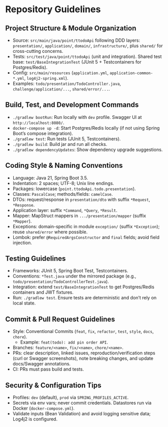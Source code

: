 # Repository Guidelines

## Project Structure & Module Organization

- Source: `src/main/java/point/ttodoApi` following DDD layers: `presentation/`, `application/`, `domain/`,
  `infrastructure/`, plus `shared/` for cross-cutting concerns.
- Tests: `src/test/java/point/ttodoApi` (unit and integration). Shared test base: `test/BaseIntegrationTest` (JUnit 5 +
  Testcontainers for Postgres/Redis).
- Config: `src/main/resources` (`application.yml`, `application-common-*.yml`, `log4j2-spring.xml`).
- Examples: `todo/presentation/TodoController.java`, `challenge/application/...`, `shared/error/...`.

## Build, Test, and Development Commands

- `./gradlew bootRun`: Run locally with `dev` profile. Swagger UI at `http://localhost:8080/`.
- `docker-compose up -d`: Start Postgres/Redis locally (if not using Spring Boot’s compose integration).
- `./gradlew test`: Run tests (JUnit 5, Testcontainers).
- `./gradlew build`: Build jar and run all checks.
- `./gradlew dependencyUpdates`: Show dependency upgrade suggestions.

## Coding Style & Naming Conventions

- Language: Java 21, Spring Boot 3.5.
- Indentation: 2 spaces; UTF-8; Unix line endings.
- Packages: lowercase (`point.ttodoApi.todo.presentation`).
- Classes: `PascalCase`; methods/fields: `camelCase`.
- DTOs: request/response in `presentation/dto` with suffix `*Request`, `*Response`.
- Application layer: suffix `*Command`, `*Query`, `*Result`.
- Mapper: MapStruct mappers in `.../presentation/mapper` (suffix `*Mapper`).
- Exceptions: domain-specific in module `exception/` (suffix `*Exception`); reuse `shared/error` where possible.
- Lombok: prefer `@RequiredArgsConstructor` and `final` fields; avoid field injection.

## Testing Guidelines

- Frameworks: JUnit 5, Spring Boot Test, Testcontainers.
- Conventions: `*Test.java` under the mirrored package (e.g., `todo/presentation/TodoControllerTest.java`).
- Integration: extend `test/BaseIntegrationTest` to get Postgres/Redis containers and JWT fixtures.
- Run: `./gradlew test`. Ensure tests are deterministic and don’t rely on local state.

## Commit & Pull Request Guidelines

- Style: Conventional Commits (`feat`, `fix`, `refactor`, `test`, `style`, `docs`, `chore`).
    - Example: `feat(todo): add pin order API`.
- Branches: `feature/<name>`, `fix/<name>`, `chore/<name>`.
- PRs: clear description, linked issues, reproduction/verification steps (curl or Swagger screenshots), note breaking
  changes, and update docs/Swagger annotations.
- CI: PRs must pass build and tests.

## Security & Configuration Tips

- Profiles: `dev` (default), `prod` via `SPRING_PROFILES_ACTIVE`.
- Secrets via env vars; never commit credentials. Datastores run via Docker (`docker-compose.yml`).
- Validate inputs (Bean Validation) and avoid logging sensitive data; Log4j2 is configured.
